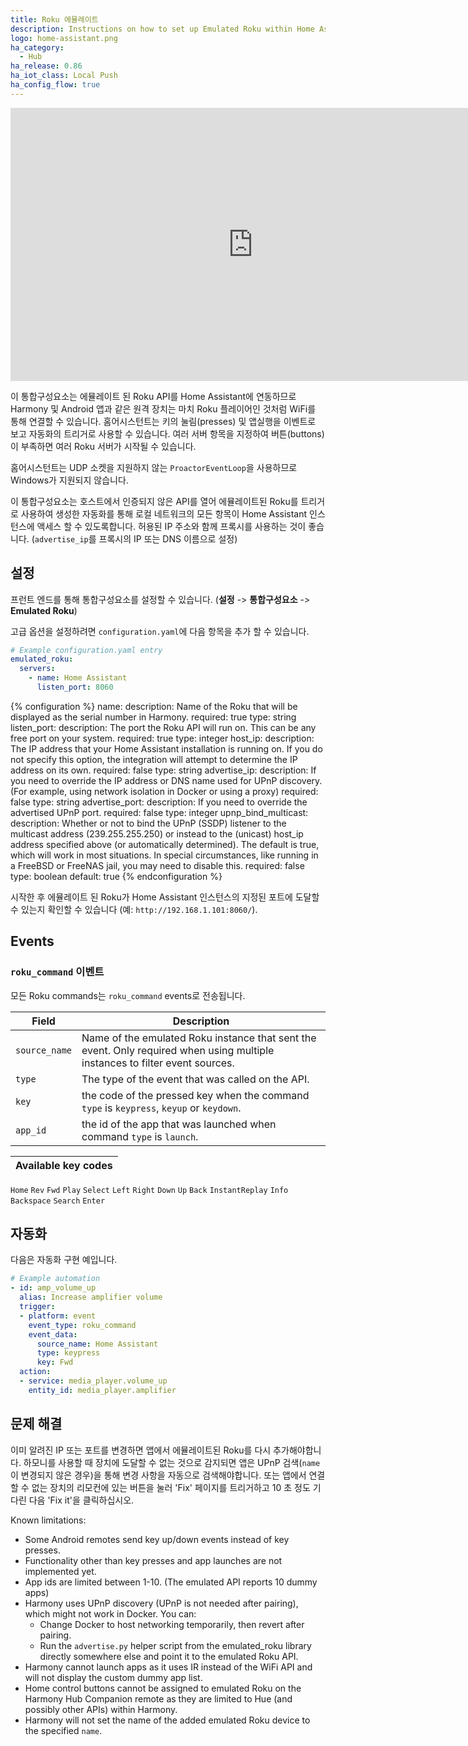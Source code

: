```yaml
---
title: Roku 에뮬레이트
description: Instructions on how to set up Emulated Roku within Home Assistant.
logo: home-assistant.png
ha_category:
  - Hub
ha_release: 0.86
ha_iot_class: Local Push
ha_config_flow: true
---
```


<div class='videoWrapper'>
<iframe width="776" height="437" src="https://www.youtube.com/embed/GxePiWUQHy8" frameborder="0" allow="accelerometer; autoplay; encrypted-media; gyroscope; picture-in-picture" allowfullscreen></iframe>
</div>

이 통합구성요소는 에뮬레이트 된 Roku API를 Home Assistant에 연동하므로 Harmony 및 Android 앱과 같은 원격 장치는 마치 Roku 플레이어인 것처럼 WiFi를 통해 연결할 수 있습니다.
홈어시스턴트는 키의 눌림(presses) 및 앱실행을 이벤트로 보고 자동화의 트리거로 사용할 수 있습니다.
여러 서버 항목을 지정하여 버튼(buttons)이 부족하면 여러 Roku 서버가 시작될 수 있습니다.

<div class='note'>

홈어시스턴트는 UDP 소켓을 지원하지 않는 `ProactorEventLoop`을 사용하므로 Windows가 지원되지 않습니다.

</div>

<div class='note warning'>

이 통합구성요소는 호스트에서 인증되지 않은 API를 열어 에뮬레이트된 Roku를 트리거로 사용하여 생성한 자동화를 통해 로컬 네트워크의 모든 항목이 Home Assistant 인스턴스에 액세스 할 수 있도록합니다. 
허용된 IP 주소와 함께 프록시를 사용하는 것이 좋습니다. (`advertise_ip`를 프록시의 IP 또는 DNS 이름으로 설정)

</div>

## 설정

프런트 엔드를 통해 통합구성요소를 설정할 수 있습니다. (**설정** -> **통합구성요소** -> **Emulated Roku**)

고급 옵션을 설정하려면 `configuration.yaml`에 다음 항목을 추가 할 수 있습니다.

```yaml
# Example configuration.yaml entry
emulated_roku:
  servers:
    - name: Home Assistant
      listen_port: 8060
```

{% configuration %}
name:
  description: Name of the Roku that will be displayed as the serial number in Harmony.
  required: true
  type: string
listen_port:
  description: The port the Roku API will run on. This can be any free port on your system.
  required: true
  type: integer
host_ip:
  description: The IP address that your Home Assistant installation is running on. If you do not specify this option, the integration will attempt to determine the IP address on its own.
  required: false
  type: string
advertise_ip:
  description: If you need to override the IP address or DNS name used for UPnP discovery. (For example, using network isolation in Docker or using a proxy)
  required: false
  type: string
advertise_port:
  description: If you need to override the advertised UPnP port.
  required: false
  type: integer
upnp_bind_multicast:
  description: Whether or not to bind the UPnP (SSDP) listener to the multicast address (239.255.255.250) or instead to the (unicast) host_ip address specified above (or automatically determined). The default is true, which will work in most situations. In special circumstances, like running in a FreeBSD or FreeNAS jail, you may need to disable this.
  required: false
  type: boolean
  default: true
{% endconfiguration %}

시작한 후 에뮬레이트 된 Roku가 Home Assistant 인스턴스의 지정된 포트에 도달할 수 있는지 확인할 수 있습니다 (예: `http://192.168.1.101:8060/`).

## Events

### `roku_command` 이벤트

모든 Roku commands는 `roku_command` events로 전송됩니다.

Field | Description
----- | -----------
`source_name` | Name of the emulated Roku instance that sent the event. Only required when using multiple instances to filter event sources.
`type` | The type of the event that was called on the API.
`key` | the code of the pressed key when the command `type` is `keypress`, `keyup` or `keydown`.
`app_id` | the id of the app that was launched when command `type` is `launch`.

Available key codes |
------------------- |
`Home`
`Rev`
`Fwd`
`Play`
`Select`
`Left`
`Right`
`Down`
`Up`
`Back`
`InstantReplay`
`Info`
`Backspace`
`Search`
`Enter`

## 자동화

다음은 자동화 구현 예입니다.

```yaml
# Example automation
- id: amp_volume_up
  alias: Increase amplifier volume
  trigger:
  - platform: event
    event_type: roku_command
    event_data:
      source_name: Home Assistant
      type: keypress
      key: Fwd
  action:
  - service: media_player.volume_up
    entity_id: media_player.amplifier
```

## 문제 해결 

이미 알려진 IP 또는 포트를 변경하면 앱에서 에뮬레이트된 Roku를 다시 추가해야합니다.
하모니를 사용할 때 장치에 도달할 수 없는 것으로 감지되면 앱은 UPnP 검색(`name`이 변경되지 않은 경우)을 통해 변경 사항을 자동으로 검색해야합니다. 또는 앱에서 연결할 수 없는 장치의 리모컨에 있는 버튼을 눌러 'Fix' 페이지를 트리거하고 10 초 정도 기다린 다음 'Fix it'을 클릭하십시오.

Known limitations:
* Some Android remotes send key up/down events instead of key presses.
* Functionality other than key presses and app launches are not implemented yet.
* App ids are limited between 1-10. (The emulated API reports 10 dummy apps)
* Harmony uses UPnP discovery (UPnP is not needed after pairing), which might not work in Docker. You can:
  * Change Docker to host networking temporarily, then revert after pairing.
  * Run the `advertise.py` helper script from the emulated_roku library directly somewhere else and point it to the emulated Roku API.
* Harmony cannot launch apps as it uses IR instead of the WiFi API and will not display the custom dummy app list.
* Home control buttons cannot be assigned to emulated Roku on the Harmony Hub Companion remote as they are limited to Hue (and possibly other APIs) within Harmony.
* Harmony will not set the name of the added emulated Roku device to the specified `name`.
